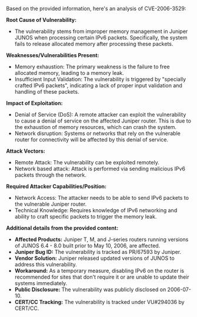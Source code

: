 Based on the provided information, here's an analysis of CVE-2006-3529:

**Root Cause of Vulnerability:**
- The vulnerability stems from improper memory management in Juniper JUNOS when processing certain IPv6 packets. Specifically, the system fails to release allocated memory after processing these packets.

**Weaknesses/Vulnerabilities Present:**
- Memory exhaustion: The primary weakness is the failure to free allocated memory, leading to a memory leak.
- Insufficient Input Validation: The vulnerability is triggered by "specially crafted IPv6 packets", indicating a lack of proper input validation and handling of these packets.

**Impact of Exploitation:**
- Denial of Service (DoS): A remote attacker can exploit the vulnerability to cause a denial of service on the affected Juniper router. This is due to the exhaustion of memory resources, which can crash the system.
- Network disruption: Systems or networks that rely on the vulnerable router for connectivity will be affected by this denial of service.

**Attack Vectors:**
- Remote Attack: The vulnerability can be exploited remotely.
- Network based attack: Attack is performed via sending malicious IPv6 packets through the network.

**Required Attacker Capabilities/Position:**
- Network Access: The attacker needs to be able to send IPv6 packets to the vulnerable Juniper router.
- Technical Knowledge: Requires knowledge of IPv6 networking and ability to craft specific packets to trigger the memory leak.

**Additional details from the provided content:**

- **Affected Products:** Juniper T, M, and J-series routers running versions of JUNOS 6.4 - 8.0 built prior to May 10, 2006, are affected.
- **Juniper Bug ID:** The vulnerability is tracked as PR/67593 by Juniper.
- **Vendor Solution:** Juniper released updated versions of JUNOS to address this vulnerability.
- **Workaround:** As a temporary measure, disabling IPv6 on the router is recommended for sites that don't require it or are unable to update their systems immediately.
- **Public Disclosure:** The vulnerability was publicly disclosed on 2006-07-10.
- **CERT/CC Tracking:** The vulnerability is tracked under VU#294036 by CERT/CC.